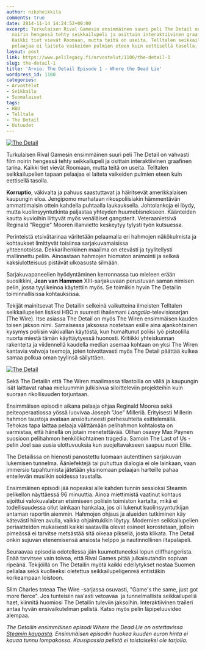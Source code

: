 ```yaml
---
author: nikoheikkila
comments: true
date: 2014-11-14 14:24:52+00:00
excerpt: Turkulaisen Rival Gamesin ensimmäinen suuri peli The Detail on vahvasti film
  noirin hengessä tehty seikkailupeli ja osittain interaktiivinen graafinen tarina.
  Kaikki tiet vievät Roomaan, mutta teitä on useita. Telltalen seikkailupelien tapaan
  pelaajaa ei laiteta vaikeiden pulmien eteen kuin eettisellä tasolla.
layout: post
link: https://www.pelilegacy.fi/arvostelut/1100/the-detail-1
slug: the-detail-1
title: 'Arvio: The Detail Episode 1 - Where the Dead Lie'
wordpress_id: 1100
categories:
- Arvostelut
- Seikkailu
- Suomalaiset
tags:
- HBO
- Telltale
- The Detail
- Uutuudet
---
```


[![The Detail](/uploads/2014/11/The-Detail-4-1050x590.png)](/uploads/2014/11/The-Detail-4.png)



Turkulaisen Rival Gamesin ensimmäinen suuri peli The Detail on vahvasti film noirin hengessä tehty seikkailupeli ja osittain interaktiivinen graafinen tarina. Kaikki tiet vievät Roomaan, mutta teitä on useita. Telltalen seikkailupelien tapaan pelaajaa ei laiteta vaikeiden pulmien eteen kuin eettisellä tasolla.



**Korruptio**, väkivalta ja pahuus saastuttavat ja häiritsevät amerikkalaisen kaupungin eloa. Jengipomo murhataan rikospoliisiakin hämmentävän ammattimaisin ottein kahdella puhtaalla laukauksella. Johtolankoja ei löydy, mutta kuolinsyyntutkinta paljastaa yhteyden huumebisnekseen. Käänteiden kautta kuvioihin liittyvät myös venäläiset gangsterit. Veteraanietsivä Reginald "Reggie" Mooren illanvietto keskeytyy tylysti työn kutsuessa.

Perinteistä etsivätarinaa väritetään pelaamalla eri hahmojen näkökulmista ja kohtaukset limittyvät toisiinsa sarjakuvamaisissa yhteenotoissa. Dekkarihenkinen maailma on etevästi ja tyylitellysti mallinnettu peliin. Ainoastaan hahmojen hiomaton animointi ja selkeä kaksiulotteisuus pistävät ulkoasusta silmään.

Sarjakuvapaneelien hyödyntäminen kerronnassa tuo mieleen erään suosikkini, **Jean van Hammen** XIII-sarjakuvaan perustuvan saman nimisen pelin, jossa tyylikeinoa käytettiin myös. Se toimiikin hyvin The Detailin toiminnallisissa kohtauksissa.

Tekijät mainitsevat The Detailin selkeinä vaikutteina ilmeisten Telltalen seikkailupelien lisäksi HBO:n suuresti ihailemani _Langalla_-televisiosarjan (The Wire). Itse asiassa The Detail on myös The Wiren ensimmäisen kauden toisen jakson nimi. Samaisessa jaksossa nostetaan esille aina ajankohtainen kysymys poliisin väkivallan käytöstä, kun humaltunut poliisi lyö pistoolilla nuorta miestä tämän käyttäytyessä huonosti. Kritiikki yhteiskunnan rakenteita ja viidennellä kaudella median asemaa kohtaan on yksi The Wiren kantavia vahvoja teemoja, joten toivottavasti myös The Detail päättää kulkea samaa polkua oman tyylinsä säilyttäen.

[![The Detail](/uploads/2014/11/The-Detail-9-1050x590.png)](/uploads/2014/11/The-Detail-9.png)

Sekä The Detailin että The Wiren maailmassa tilastoilla on väliä ja kaupungin isät laittavat rahaa mieluummin julkisivua siloitteleviin projekteihin kuin suoraan rikollisuuden torjuntaan.

Ensimmäisen episodin aikana pelaaja ohjaa Reginald Moorea sekä peiteoperaatiossa yössä luovivaa Joseph "Joe" Milleriä. Erityisesti Millerin hahmon taustoja avataan ansioituneesti perhesuhteita esittelemällä. Tehokas tapa laittaa pelaaja välittämään pelihahmon kohtalosta on varmistaa, että hänellä on jotain menetettävää. Olihan osasyy Max Paynen suosioon pelihahmon henkilökohtainen tragedia. Samoin The Last of Us -pelin Joel saa uusia ulottuvuuksia kun suojeltavakseen saapuu nuori Ellie.

The Detailissa on hienosti panostettu luomaan autenttinen sarjakuvan lukemisen tunnelma. Ääniefektejä tai puhuttua dialogia ei ole lainkaan, vaan immersio tapahtumista jätetään yksinomaan pelaajan harteille pahaa enteilevän musiikin soidessa taustalla.

Ensimmäinen episodi jää nopeaksi alle kahden tunnin sessioksi Steamin pelikellon näyttäessä 96 minuuttia. Ainoa miettimistä vaatinut kohtaus sijoittui valokuvalabran etsimiseen poliisin toimiston kartalta, mikä ei todellisuudessa ollut lainkaan hankalaa, jos oli lukenut kuolinsyyntutkijan antaman raportin aiemmin. Hahmojen ohjaus ja alueiden tutkiminen käy kätevästi hiiren avulla, vaikka ohjaintukikin löytyy. Modernien seikkailupelien periaatteiden mukaisesti kaikki saatavilla olevat esineet korostetaan, jolloin pimeässä ei tarvitse metsästää sitä oikeaa pikseliä, josta klikata. The Detail onkin sujuvan etenemisensä ansiosta helppo ja nautinnollinen iltapalapeli.

Seuraavaa episodia odotellessa jäin kuumottuneeksi lopun cliffhangerista. Enää tarvitsee vain toivoa, että Rival Games pitää julkaisutahdin sopivan ripeänä. Tekijöillä on The Detailin myötä kaikki edellytykset nostaa Suomen pelialaa sekä kuolleeksi oletettua seikkailupeligenreä entistäkin korkeampaan loistoon.

Slim Charles toteaa The Wire -sarjassa osuvasti, "Game's the same, just got more fierce". Jos tunteisiin raa'asti vetoavaa  ja tunnelmallista seikkailupeliä haet, kiinnitä huomiosi The Detailin tuleviin jaksoihin. Interaktiivinen traileri antaa hyvän ensivaikutelman pelistä. Katso myös pelin läpipeluuvideo alempaa.











_The Detailin ensimmäinen episodi Where the Dead Lie on ostettavissa [Steamin kaupasta](http://store.steampowered.com/app/319970/). Ensimmäisen episodin huokea kuuden euron hinta ei kauaa tunnu lompakossa. Kausipassia pelistä ei toistaiseksi ole tarjolla._
